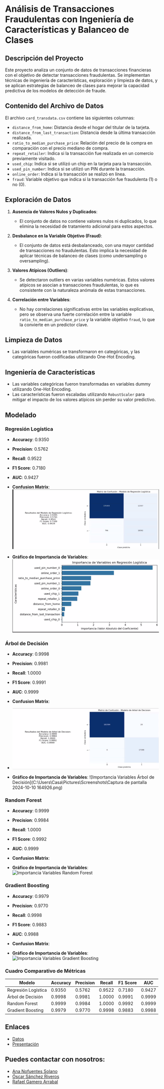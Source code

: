 # Análisis de Transacciones Fraudulentas con Ingeniería de Características y Balanceo de Clases

## Descripción del Proyecto
Este proyecto analiza un conjunto de datos de transacciones financieras con el objetivo de detectar transacciones fraudulentas. Se implementan técnicas de ingeniería de características, exploración y limpieza de datos, y se aplican estrategias de balanceo de clases para mejorar la capacidad predictiva de los modelos de detección de fraude.

## Contenido del Archivo de Datos
El archivo `card_transdata.csv` contiene las siguientes columnas:

- `distance_from_home`: Distancia desde el hogar del titular de la tarjeta.
- `distance_from_last_transaction`: Distancia desde la última transacción realizada.
- `ratio_to_median_purchase_price`: Relación del precio de la compra en comparación con el precio mediano de compra.
- `repeat_retailer`: Indica si la transacción fue realizada en un comercio previamente visitado.
- `used_chip`: Indica si se utilizó un chip en la tarjeta para la transacción.
- `used_pin_number`: Indica si se utilizó un PIN durante la transacción.
- `online_order`: Indica si la transacción se realizó en línea.
- `fraud`: Variable objetivo que indica si la transacción fue fraudulenta (1) o no (0).

## Exploración de Datos

1. **Ausencia de Valores Nulos y Duplicados**:
   - El conjunto de datos no contiene valores nulos ni duplicados, lo que elimina la necesidad de tratamiento adicional para estos aspectos.

2. **Desbalance en la Variable Objetivo (Fraud)**:
   - El conjunto de datos está desbalanceado, con una mayor cantidad de transacciones no fraudulentas. Esto implica la necesidad de aplicar técnicas de balanceo de clases (como undersampling o oversampling).

3. **Valores Atípicos (Outliers)**:
   - Se detectaron outliers en varias variables numéricas. Estos valores atípicos se asocian a transacciones fraudulentas, lo que es consistente con la naturaleza anómala de estas transacciones.

4. **Correlación entre Variables**:
   - No hay correlaciones significativas entre las variables explicativas, pero se observa una fuerte correlación entre la variable `ratio_to_median_purchase_price` y la variable objetivo `fraud`, lo que la convierte en un predictor clave.

## Limpieza de Datos
- Las variables numéricas se transformaron en categóricas, y las categóricas fueron codificadas utilizando One-Hot Encoding.

## Ingeniería de Características
- Las variables categóricas fueron transformadas en variables dummy utilizando One-Hot Encoding.
- Las características fueron escaladas utilizando `RobustScaler` para mitigar el impacto de los valores atípicos sin perder su valor predictivo.

## Modelado

### Regresión Logística
- **Accuracy**: 0.9350
- **Precision**: 0.5762
- **Recall**: 0.9522
- **F1 Score**: 0.7180
- **AUC**: 0.9427
- **Confusion Matrix**:
![Matriz de Confusion Regresión Logística](https://github.com/Rafa-Gamero/Machine-Learning/blob/main/Captura%20de%20pantalla%202024-10-10%20164926.png)

- **Gráfico de Importancia de Variables**:
![Importancia Variables Regresión Logística](https://github.com/Rafa-Gamero/Machine-Learning/blob/main/Captura%20de%20pantalla%202024-10-10%20164943.png)

### Árbol de Decisión
- **Accuracy**: 0.9998
- **Precision**: 0.9981
- **Recall**: 1.0000
- **F1 Score**: 0.9991
- **AUC**: 0.9999
- **Confusion Matrix**:
- ![Matriz de Confusion Árbol de Decisión](https://github.com/Rafa-Gamero/Machine-Learning/blob/main/Captura%20de%20pantalla%202024-10-10%20165000.png)

- **Gráfico de Importancia de Variables**:
![Importancia Variables Árbol de Decisión](C:\Users\Casa\Pictures\Screenshots\Captura de pantalla 2024-10-10 164926.png)

### Random Forest
- **Accuracy**: 0.9999
- **Precision**: 0.9984
- **Recall**: 1.0000
- **F1 Score**: 0.9992
- **AUC**: 0.9999
- **Confusion Matrix**:

- **Gráfico de Importancia de Variables**:
![Importancia Variables Random Forest](ruta_imagen_rf.png)

### Gradient Boosting
- **Accuracy**: 0.9979
- **Precision**: 0.9770
- **Recall**: 0.9998
- **F1 Score**: 0.9883
- **AUC**: 0.9988
- **Confusion Matrix**:

- **Gráfico de Importancia de Variables**:
![Importancia Variables Gradient Boosting](ruta_imagen_gb.png)

### Cuadro Comparativo de Métricas

| Modelo               | Accuracy | Precision | Recall | F1 Score | AUC   |
|----------------------|----------|-----------|--------|----------|-------|
| Regresión Logística   | 0.9350   | 0.5762    | 0.9522 | 0.7180   | 0.9427|
| Árbol de Decisión     | 0.9998   | 0.9981    | 1.0000 | 0.9991   | 0.9999|
| Random Forest         | 0.9999   | 0.9984    | 1.0000 | 0.9992   | 0.9999|
| Gradient Boosting     | 0.9979   | 0.9770    | 0.9998 | 0.9883   | 0.9988|

## Enlaces 

- [Datos](https://www.kaggle.com/datasets/dhanushnarayananr/credit-card-fraud)
- [Presentación]()

## Puedes contactar con nosotros:

- [Ana Nofuentes Solano](https://www.linkedin.com/in/ana-nofuentes-solano-654026a3/)
- [Óscar Sánchez Riveros](https://www.linkedin.com/in/oscar-sanchez-riveros/)
- [Rafael Gamero Arrabal](https://www.linkedin.com/in/rafael-gamero-arrabal-619200186/)



